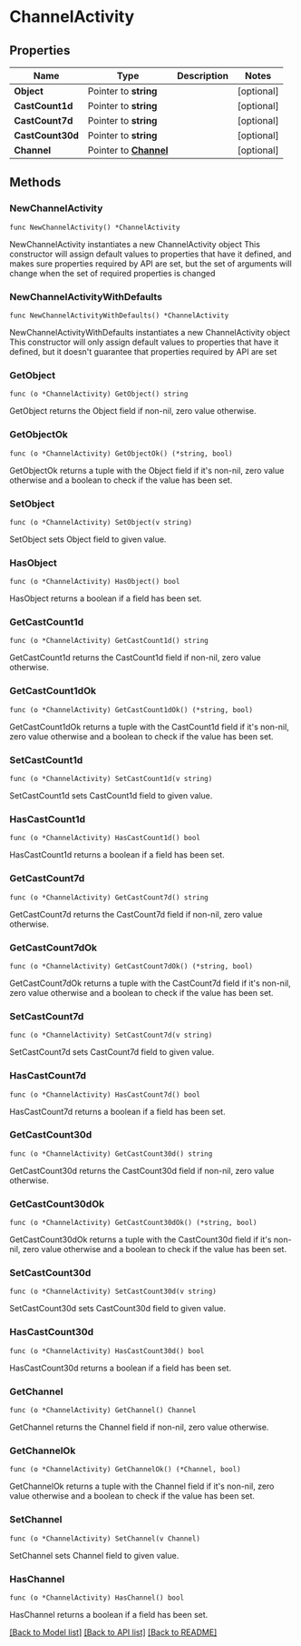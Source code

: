 # ChannelActivity

## Properties

Name | Type | Description | Notes
------------ | ------------- | ------------- | -------------
**Object** | Pointer to **string** |  | [optional] 
**CastCount1d** | Pointer to **string** |  | [optional] 
**CastCount7d** | Pointer to **string** |  | [optional] 
**CastCount30d** | Pointer to **string** |  | [optional] 
**Channel** | Pointer to [**Channel**](Channel.md) |  | [optional] 

## Methods

### NewChannelActivity

`func NewChannelActivity() *ChannelActivity`

NewChannelActivity instantiates a new ChannelActivity object
This constructor will assign default values to properties that have it defined,
and makes sure properties required by API are set, but the set of arguments
will change when the set of required properties is changed

### NewChannelActivityWithDefaults

`func NewChannelActivityWithDefaults() *ChannelActivity`

NewChannelActivityWithDefaults instantiates a new ChannelActivity object
This constructor will only assign default values to properties that have it defined,
but it doesn't guarantee that properties required by API are set

### GetObject

`func (o *ChannelActivity) GetObject() string`

GetObject returns the Object field if non-nil, zero value otherwise.

### GetObjectOk

`func (o *ChannelActivity) GetObjectOk() (*string, bool)`

GetObjectOk returns a tuple with the Object field if it's non-nil, zero value otherwise
and a boolean to check if the value has been set.

### SetObject

`func (o *ChannelActivity) SetObject(v string)`

SetObject sets Object field to given value.

### HasObject

`func (o *ChannelActivity) HasObject() bool`

HasObject returns a boolean if a field has been set.

### GetCastCount1d

`func (o *ChannelActivity) GetCastCount1d() string`

GetCastCount1d returns the CastCount1d field if non-nil, zero value otherwise.

### GetCastCount1dOk

`func (o *ChannelActivity) GetCastCount1dOk() (*string, bool)`

GetCastCount1dOk returns a tuple with the CastCount1d field if it's non-nil, zero value otherwise
and a boolean to check if the value has been set.

### SetCastCount1d

`func (o *ChannelActivity) SetCastCount1d(v string)`

SetCastCount1d sets CastCount1d field to given value.

### HasCastCount1d

`func (o *ChannelActivity) HasCastCount1d() bool`

HasCastCount1d returns a boolean if a field has been set.

### GetCastCount7d

`func (o *ChannelActivity) GetCastCount7d() string`

GetCastCount7d returns the CastCount7d field if non-nil, zero value otherwise.

### GetCastCount7dOk

`func (o *ChannelActivity) GetCastCount7dOk() (*string, bool)`

GetCastCount7dOk returns a tuple with the CastCount7d field if it's non-nil, zero value otherwise
and a boolean to check if the value has been set.

### SetCastCount7d

`func (o *ChannelActivity) SetCastCount7d(v string)`

SetCastCount7d sets CastCount7d field to given value.

### HasCastCount7d

`func (o *ChannelActivity) HasCastCount7d() bool`

HasCastCount7d returns a boolean if a field has been set.

### GetCastCount30d

`func (o *ChannelActivity) GetCastCount30d() string`

GetCastCount30d returns the CastCount30d field if non-nil, zero value otherwise.

### GetCastCount30dOk

`func (o *ChannelActivity) GetCastCount30dOk() (*string, bool)`

GetCastCount30dOk returns a tuple with the CastCount30d field if it's non-nil, zero value otherwise
and a boolean to check if the value has been set.

### SetCastCount30d

`func (o *ChannelActivity) SetCastCount30d(v string)`

SetCastCount30d sets CastCount30d field to given value.

### HasCastCount30d

`func (o *ChannelActivity) HasCastCount30d() bool`

HasCastCount30d returns a boolean if a field has been set.

### GetChannel

`func (o *ChannelActivity) GetChannel() Channel`

GetChannel returns the Channel field if non-nil, zero value otherwise.

### GetChannelOk

`func (o *ChannelActivity) GetChannelOk() (*Channel, bool)`

GetChannelOk returns a tuple with the Channel field if it's non-nil, zero value otherwise
and a boolean to check if the value has been set.

### SetChannel

`func (o *ChannelActivity) SetChannel(v Channel)`

SetChannel sets Channel field to given value.

### HasChannel

`func (o *ChannelActivity) HasChannel() bool`

HasChannel returns a boolean if a field has been set.


[[Back to Model list]](../README.md#documentation-for-models) [[Back to API list]](../README.md#documentation-for-api-endpoints) [[Back to README]](../README.md)


